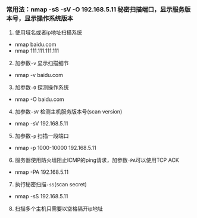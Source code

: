 ### 常用法：nmap -sS -sV -O 192.168.5.11 秘密扫描端口，显示服务版本号，显示操作系统版本
1. 使用域名或者ip地址扫描系统
* nmap baidu.com
* nmap 111.111.111.111

2. 加参数`-v` 显示扫描细节
* nmap -v baidu.com

3. 加参数`-O` 探测操作系统
* nmap -O baidu.com

4. 加参数`-sV` 检测主机服务版本号(scan version)
* nmap -sV 192.168.5.11

5. 加参数`-p` 扫描一段端口
* nmap -p 1000-10000 192.168.5.11

6. 服务器使用防火墙阻止ICMP的ping请求，加参数`-PA`可以使用TCP ACK
* nmap -PA 192.168.5.11

7. 执行秘密扫描`-sS`(scan secret)
* nmap -sS 192.168.5.11

8. 扫描多个主机只需要以空格隔开ip地址
